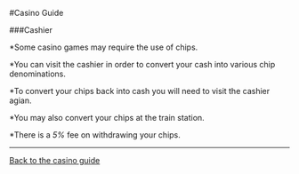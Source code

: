 #Casino Guide

###Cashier

*Some casino games may require the use of chips.

*You can visit the cashier in order to convert your cash into various chip denominations.

*To convert your chips back into cash you will need to visit the cashier agian.

*You may also convert your chips at the train station.

*There is a *5%* fee on withdrawing your chips.

---

[Back to the casino guide](casino-main.md)